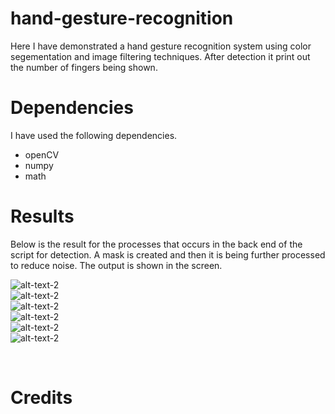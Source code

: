 # hand-gesture-recognition

Here I have demonstrated a hand gesture recognition system using color segementation and image filtering techniques. After detection it print out the number of fingers being shown.

# Dependencies 

I have used the following dependencies.

   * openCV
   * numpy
   * math

   
# Results

Below is the result for the processes that occurs in the back end of the script for detection. A mask is created and then it is being further processed to reduce noise. The output is shown in the screen. <br />


![alt-text-2](https://github.com/hasibzunair/hand-gesture-recognition/blob/master/0.PNG) <br />
![alt-text-2](https://github.com/hasibzunair/hand-gesture-recognition/blob/master/1.PNG) <br />
![alt-text-2](https://github.com/hasibzunair/hand-gesture-recognition/blob/master/2.PNG) <br />
![alt-text-2](https://github.com/hasibzunair/hand-gesture-recognition/blob/master/3.PNG) <br />
![alt-text-2](https://github.com/hasibzunair/hand-gesture-recognition/blob/master/4.PNG) <br />
![alt-text-2](https://github.com/hasibzunair/hand-gesture-recognition/blob/master/5.PNG)

<br />

# Credits 

